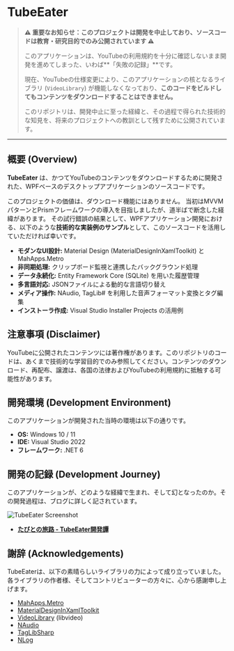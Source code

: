 # TubeEater

> **⚠️ 重要なお知らせ：このプロジェクトは開発を中止しており、ソースコードは教育・研究目的でのみ公開されています ⚠️**
>
> このアプリケーションは、YouTubeの利用規約を十分に確認しないまま開発を進めてしまった、いわば**「失敗の記録」**です。
>
> 現在、YouTubeの仕様変更により、このアプリケーションの核となるライブラリ (`VideoLibrary`) が機能しなくなっており、**このコードをビルドしてもコンテンツをダウンロードすることはできません。**
>
> このリポジトリは、開発中止に至った経緯と、その過程で得られた技術的な知見を、将来のプロジェクトへの教訓として残すために公開されています。

---

## 概要 (Overview)

**TubeEater** は、かつてYouTubeのコンテンツをダウンロードするために開発された、WPFベースのデスクトップアプリケーションのソースコードです。

このプロジェクトの価値は、ダウンロード機能にはありません。
当初はMVVMパターンとPrismフレームワークの導入を目指しましたが、道半ばで断念した経緯があります。
その試行錯誤の結果として、WPFアプリケーション開発における、以下のような**技術的な実装例のサンプル**として、このソースコードを活用していただければ幸いです。

*   **モダンなUI設計:** Material Design (MaterialDesignInXamlToolkit) と MahApps.Metro
*   **非同期処理:** クリップボード監視と連携したバックグラウンド処理
*   **データ永続化:** Entity Framework Core (SQLite) を用いた履歴管理
*   **多言語対応:** JSONファイルによる動的な言語切り替え
*   **メディア操作:** NAudio, TagLib# を利用した音声フォーマット変換とタグ編集
*   **インストーラ作成:** Visual Studio Installer Projects の活用例

## 注意事項 (Disclaimer)

YouTubeに公開されたコンテンツには著作権があります。このリポジトリのコードは、あくまで技術的な学習目的でのみ参照してください。コンテンツのダウンロード、再配布、譲渡は、各国の法律およびYouTubeの利用規約に抵触する可能性があります。

## 開発環境 (Development Environment)

このアプリケーションが開発された当時の環境は以下の通りです。

*   **OS:** Windows 10 / 11
*   **IDE:** Visual Studio 2022
*   **フレームワーク:** .NET 6

## 開発の記録 (Development Journey)

このアプリケーションが、どのような経緯で生まれ、そして幻となったのか。その開発過程は、ブログに詳しく記されています。

![TubeEater Screenshot](https://github.com/tabitos-atelier/tubeeater/blob/images/TubeEater01.png)

*   **[たびとの旅路 - TubeEater開発譚](https://tabitos-voyage.com/search?q=TubeEater)**

## 謝辞 (Acknowledgements)

TubeEaterは、以下の素晴らしいライブラリの力によって成り立っていました。各ライブラリの作者様、そしてコントリビューターの方々に、心から感謝申し上げます。

*   [MahApps.Metro](https://github.com/MahApps/MahApps.Metro)
*   [MaterialDesignInXamlToolkit](https://github.com/MaterialDesignInXAML/MaterialDesignInXamlToolkit)
*   [VideoLibrary](https://github.com/omansak/libvideo) (libvideo)
*   [NAudio](https://github.com/naudio/NAudio)
*   [TagLibSharp](https://github.com/mono/taglib-sharp)
*   [NLog](https://nlog-project.org/)

